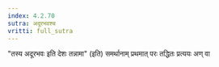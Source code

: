 ```yaml
---
index: 4.2.70
sutra: अदूरभवश्च
vritti: full_sutra
---
```


"तस्य अदूरभवः इति देशः तन्नामा" (इति) समर्थानाम् प्रथमात् परः तद्धितः प्रत्ययः अण् वा